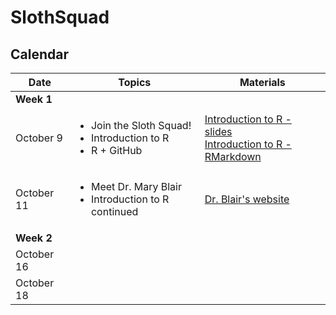 # SlothSquad

## Calendar

| Date   |      Topics      |  Materials |
|----------|-------------|------|
| **Week 1** | | |
| October 9 |  <ul><li>Join the Sloth Squad! </li><li> Introduction to R </li><li> R + GitHub| [Introduction to R - slides](https://docs.google.com/presentation/d/1EsC6WLLg2vecp1zUkETEXVK2Ai168oAJrUcz23vlpj8/edit?usp=sharing) <br> [Introduction to R - RMarkdown](https://github.com/babichmorrowc/SlothSquad/blob/master/lesson_plans/Introduction_to_R.Rmd) |
| October 11 |    <ul><li>Meet Dr. Mary Blair </li><li>Introduction to R continued   |  [Dr. Blair's website](https://sites.google.com/site/maryeblair/home)  |
| **Week 2** | | |
| October 16 |  |     |
| October 18 |  |     |

